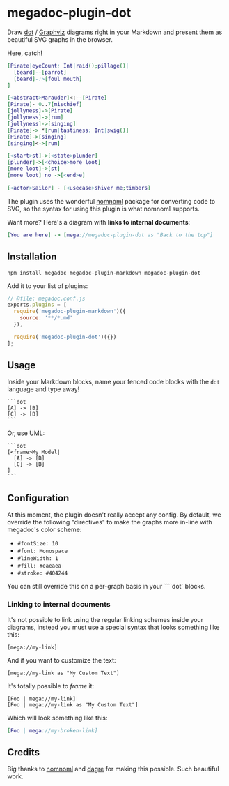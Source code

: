 # megadoc-plugin-dot

Draw [dot](http://www.graphviz.org/doc/info/lang.html) /
[Graphviz](https://en.wikipedia.org/wiki/Graphviz) diagrams right in your 
Markdown and present them as beautiful SVG graphs in the browser.

Here, catch!

```dot
[Pirate|eyeCount: Int|raid();pillage()|
  [beard]--[parrot]
  [beard]-:>[foul mouth]
]

[<abstract>Marauder]<:--[Pirate]
[Pirate]- 0..7[mischief]
[jollyness]->[Pirate]
[jollyness]->[rum]
[jollyness]->[singing]
[Pirate]-> *[rum|tastiness: Int|swig()]
[Pirate]->[singing]
[singing]<->[rum]

[<start>st]->[<state>plunder]
[plunder]->[<choice>more loot]
[more loot]->[st]
[more loot] no ->[<end>e]

[<actor>Sailor] - [<usecase>shiver me;timbers]
```

The plugin uses the wonderful [nomnoml](https://github.com/skanaar/nomnoml) 
package for converting code to SVG, so the syntax for using this plugin is
what nomnoml supports.

Want more? Here's a diagram with **links to internal documents**:

```dot
[You are here] -> [mega://megadoc-plugin-dot as "Back to the top"]
```

## Installation

```shell
npm install megadoc megadoc-plugin-markdown megadoc-plugin-dot
```

Add it to your list of plugins:

```javascript
// @file: megadoc.conf.js
exports.plugins = [
  require('megadoc-plugin-markdown')({
    source: '**/*.md'
  }),

  require('megadoc-plugin-dot')({})
];
```

## Usage

Inside your Markdown blocks, name your fenced code blocks with the `dot` 
language and type away!

    ```dot
    [A] -> [B]
    [C] -> [B]
    ```

Or, use UML:

    ```dot
    [<frame>My Model|
      [A] -> [B]
      [C] -> [B]
    ]
    ```

## Configuration

At this moment, the plugin doesn't really accept any config. By default, we
override the following "directives" to make the graphs more in-line with 
megadoc's color scheme:

- `#fontSize: 10`
- `#font: Monospace`
- `#lineWidth: 1`
- `#fill: #eaeaea` 
- `#stroke: #404244`

You can still override this on a per-graph basis in your ````dot` blocks.

### Linking to internal documents

It's not possible to link using the regular linking schemes inside your 
diagrams, instead you must use a special syntax that looks something like
this:

    [mega://my-link]

And if you want to customize the text:

    [mega://my-link as "My Custom Text"]

It's totally possible to _frame_ it:

    [Foo | mega://my-link]
    [Foo | mega://my-link as "My Custom Text"]

Which will look something like this:

```dot
[Foo | mega://my-broken-link]
```

## Credits

Big thanks to [nomnoml](https://github.com/skanaar/nomnoml) and
[dagre](https://github.com/cpettitt/dagre) for making this possible. Such 
beautiful work.
